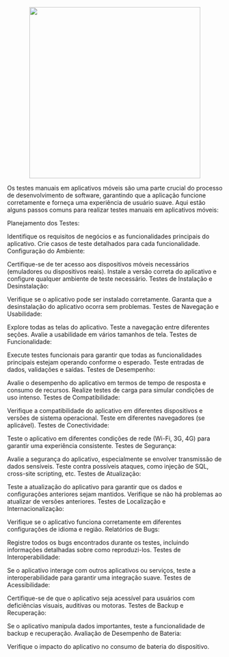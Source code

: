 <div align="center">
<img src="https://github.com/kellyabud/SeleniumWebdriver-Cucumber/assets/135430840/0e83cc36-d9b3-4a57-93fa-0ea0b60a2eb4" width="400px" /></div>



Os testes manuais em aplicativos móveis são uma parte crucial do processo de desenvolvimento de software, garantindo que a aplicação funcione corretamente e forneça uma experiência de usuário suave. Aqui estão alguns passos comuns para realizar testes manuais em aplicativos móveis:

Planejamento dos Testes:

Identifique os requisitos de negócios e as funcionalidades principais do aplicativo.
Crie casos de teste detalhados para cada funcionalidade.
Configuração do Ambiente:

Certifique-se de ter acesso aos dispositivos móveis necessários (emuladores ou dispositivos reais).
Instale a versão correta do aplicativo e configure qualquer ambiente de teste necessário.
Testes de Instalação e Desinstalação:

Verifique se o aplicativo pode ser instalado corretamente.
Garanta que a desinstalação do aplicativo ocorra sem problemas.
Testes de Navegação e Usabilidade:

Explore todas as telas do aplicativo.
Teste a navegação entre diferentes seções.
Avalie a usabilidade em vários tamanhos de tela.
Testes de Funcionalidade:

Execute testes funcionais para garantir que todas as funcionalidades principais estejam operando conforme o esperado.
Teste entradas de dados, validações e saídas.
Testes de Desempenho:

Avalie o desempenho do aplicativo em termos de tempo de resposta e consumo de recursos.
Realize testes de carga para simular condições de uso intenso.
Testes de Compatibilidade:

Verifique a compatibilidade do aplicativo em diferentes dispositivos e versões de sistema operacional.
Teste em diferentes navegadores (se aplicável).
Testes de Conectividade:

Teste o aplicativo em diferentes condições de rede (Wi-Fi, 3G, 4G) para garantir uma experiência consistente.
Testes de Segurança:

Avalie a segurança do aplicativo, especialmente se envolver transmissão de dados sensíveis.
Teste contra possíveis ataques, como injeção de SQL, cross-site scripting, etc.
Testes de Atualização:

Teste a atualização do aplicativo para garantir que os dados e configurações anteriores sejam mantidos.
Verifique se não há problemas ao atualizar de versões anteriores.
Testes de Localização e Internacionalização:

Verifique se o aplicativo funciona corretamente em diferentes configurações de idioma e região.
Relatórios de Bugs:

Registre todos os bugs encontrados durante os testes, incluindo informações detalhadas sobre como reproduzi-los.
Testes de Interoperabilidade:

Se o aplicativo interage com outros aplicativos ou serviços, teste a interoperabilidade para garantir uma integração suave.
Testes de Acessibilidade:

Certifique-se de que o aplicativo seja acessível para usuários com deficiências visuais, auditivas ou motoras.
Testes de Backup e Recuperação:

Se o aplicativo manipula dados importantes, teste a funcionalidade de backup e recuperação.
Avaliação de Desempenho de Bateria:

Verifique o impacto do aplicativo no consumo de bateria do dispositivo.
